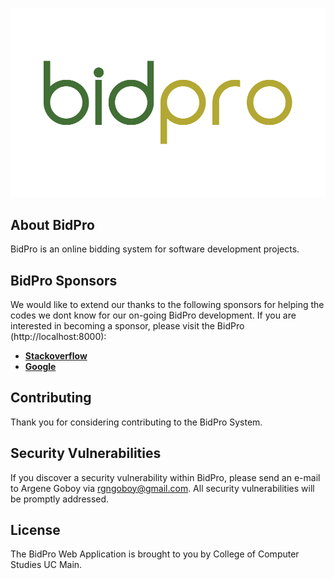 <p align="center"><img src="public/img/bidprologo.png"></p>



## About BidPro

BidPro is an online bidding system for software development projects.

## BidPro Sponsors

We would like to extend our thanks to the following sponsors for helping the codes we dont know for our on-going BidPro development. If you are interested in becoming a sponsor, please visit the BidPro (http://localhost:8000):

- **[Stackoverflow](https://stackoverflow.com)**
- **[Google](https://google.com)**
## Contributing

Thank you for considering contributing to the BidPro System. 

## Security Vulnerabilities

If you discover a security vulnerability within BidPro, please send an e-mail to Argene Goboy via [rgngoboy@gmail.com](mailto:rgngoboy@gmail.com). All security vulnerabilities will be promptly addressed.

## License

The BidPro Web Application is  brought to you by College of Computer Studies UC Main.
